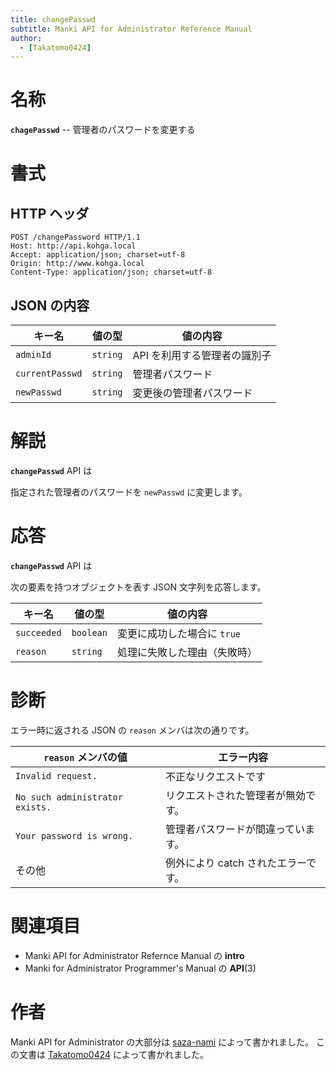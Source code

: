 ```yaml
---
title: changePasswd
subtitle: Manki API for Administrator Reference Manual
author:
  - [Takatomo0424]
---
```


# 名称

**`chagePasswd`** -- 管理者のパスワードを変更する

# 書式

## HTTP ヘッダ

```http
POST /changePassword HTTP/1.1
Host: http://api.kohga.local
Accept: application/json; charset=utf-8
Origin: http://www.kohga.local
Content-Type: application/json; charset=utf-8
```

## JSON の内容

| キー名          | 値の型   | 値の内容                     |
| --------------- | -------- | ---------------------------- |
| `adminId`       | `string` | API を利用する管理者の識別子 |
| `currentPasswd` | `string` | 管理者パスワード             |
| `newPasswd`     | `string` | 変更後の管理者パスワード     |

# 解説

**`changePasswd`** API は

指定された管理者のパスワードを `newPasswd` に変更します。

# 応答

**`changePasswd`** API は

次の要素を持つオブジェクトを表す JSON 文字列を応答します。

| キー名      | 値の型    | 値の内容                     |
| ----------- | --------- | ---------------------------- |
| `succeeded` | `boolean` | 変更に成功した場合に `true`  |
| `reason`    | `string`  | 処理に失敗した理由（失敗時） |

# 診断

エラー時に返される JSON の `reason` メンバは次の通りです。

| `reason` メンバの値             | エラー内容                          |
| ------------------------------- | ----------------------------------- |
| `Invalid request.`              | 不正なリクエストです                |
| `No such administrator exists.` | リクエストされた管理者が無効です。  |
| `Your password is wrong.`       | 管理者パスワードが間違っています。  |
| その他                          | 例外により catch されたエラーです。 |

# 関連項目

- Manki API for Administrator Refernce Manual の **intro**
- Manki for Administrator Programmer's Manual の **API**(3)

# 作者

Manki API for Administrator の大部分は [saza-nami][saza-nami] によって書かれました。
この文書は [Takatomo0424][takatomo0424] によって書かれました。

[saza-nami]: https://github.com/saza-nami
[takatomo0424]: https://github.com/Takatomo0424
